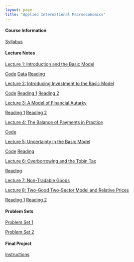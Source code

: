 ```yaml
---
layout: page
title: "Applied International Macroeconomics"
---
```


#### Course Information

[Syllabus](/courses/aim/Syllabus.pdf)

#### Lecture Notes

[Lecture 1: Introduction and the Basic Model](/courses/aim/1_Introduction_and_the_Basic_Model.pdf) 

[Code](https://github.com/gabrielmarin97/AIM-Code/blob/main/Current_Acc_Cyclicality.R) [Data](https://github.com/gabrielmarin97/AIM-Code/blob/main/Data/country_classifications.xlsx) [Reading](https://www.sciencedirect.com/science/article/pii/S0022199697000160)

[Lecture 2: Introducing Investment to the Basic Model](/courses/aim/2_Introducing_Investment_to_the_Basic_Model.pdf) 

[Code](https://github.com/gabrielmarin97/AIM-Code/blob/main/Adding_Investment_to_Model.R) [Reading 1](https://www.jstor.org/stable/2231790?seq=10) [Reading 2](https://econpapers.repec.org/article/aeaaecrev/v_3a83_3ay_3a1993_3ai_3a3_3ap_3a416-36.htm)

[Lecture 3: A Model of Financial Autarky](/courses/aim/3_A_Model_of_Financial_Autarky.pdf) 

[Reading 1](https://www.jstor.org/stable/2138673) [Reading 2](https://www.aeaweb.org/articles?id=10.1257/000282803321455377)

[Lecture 4: The Balance of Payments in Practice](/courses/aim/4_The_Balance_of_Payments_in_Practice.pdf) 

[Code](https://github.com/gabrielmarin97/AIM-Code/blob/main/BoP_in_Practice.R)

[Lecture 5: Uncertainty in the Basic Model](/courses/aim/5_Uncertainty_in_the_Basic_Model.pdf) 

[Code](https://github.com/gabrielmarin97/AIM-Code/blob/main/Uncertainty.R) [Reading](https://www.aeaweb.org/articles?id=10.1257/000282802760015603)

[Lecture 6: Overborrowing and the Tobin Tax](/courses/aim/6_Overborrowing_and_the_Tobin_Tax.pdf) 

[Reading](https://www.aeaweb.org/articles?id=10.1257/000282802760015603](https://ideas.repec.org/p/pra/mprapa/8952.html))

[Lecture 7: Non-Tradable Goods](/courses/aim/7_Non_Tradable_Goods.pdf) 

[Lecture 8: Two-Good Two-Sector Model and Relative Prices](/courses/aim/8_Two_Good_Two_Sector_Model.pdf) 

[Reading 1]([https://www.aeaweb.org/articles?id=10.1257/000282802760015603](https://ideas.repec.org/p/pra/mprapa/8952.html)](https://ucema.edu.ar/publicaciones/download/volume1/calvo.pdf)) [Reading 2](https://www.aeaweb.org/articles?id=10.1257/000282806777211856)

#### Problem Sets

[Problem Set 1](/courses/aim/Problem_Set_1.pdf)

[Problem Set 2](/courses/aim/Problem_Set_2.pdf)

#### Final Project

[Instructions](/courses/aim/Final_Project.pdf)

